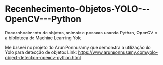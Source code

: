 # Recenhecimento-Objetos-YOLO---OpenCV---Python
Receonhecimento de objetos, animais e pessoas usando Python, OpenCV e a biblioteca de Machine Learning Yolo

Me baseei no projeto do Arun Ponnusamy que demonstra a utilização do Yolo para detecção de objetos
Link: https://www.arunponnusamy.com/yolo-object-detection-opencv-python.html
